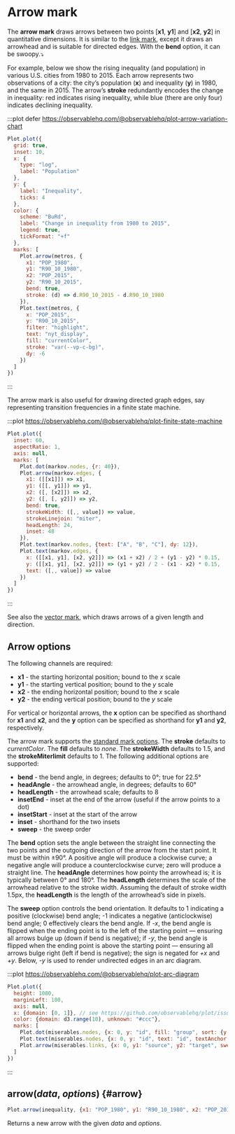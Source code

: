 <script setup>

import * as Plot from "@observablehq/plot";
import * as d3 from "d3";
import metros from "../data/metros.ts";
import miserables from "../data/miserables.ts";

const markov = (() => {
  const matrix = [[3, 2, 5], [1, 7, 2], [1, 1, 8]];
  const nodes = matrix.map((m, i) => d3.pointRadial(((2 - i) * 2 * Math.PI) / matrix.length, 100));
  const edges = matrix.flatMap((m, i) => m.map((value, j) => ([nodes[i], nodes[j], value])));
  return {nodes, edges};
})();

function samegroup({source, target}) {
  source = miserables.groups.get(source);
  target = miserables.groups.get(target);
  return source === target ? source : null;
}

</script>

# Arrow mark <VersionBadge version="0.4.0" />

The **arrow mark** draws arrows between two points [**x1**, **y1**] and [**x2**, **y2**] in quantitative dimensions. It is similar to the [link mark](./link.md), except it draws an arrowhead and is suitable for directed edges. With the **bend** option, it can be swoopy.⤵︎

For example, below we show the rising inequality (and population) in various U.S. cities from 1980 to 2015. Each arrow represents two observations of a city: the city’s population (**x**) and inequality (**y**) in 1980, and the same in 2015. The arrow’s **stroke** redundantly encodes the change in inequality: red indicates rising inequality, while blue (there are only four) indicates declining inequality.

:::plot defer https://observablehq.com/@observablehq/plot-arrow-variation-chart
```js
Plot.plot({
  grid: true,
  inset: 10,
  x: {
    type: "log",
    label: "Population"
  },
  y: {
    label: "Inequality",
    ticks: 4
  },
  color: {
    scheme: "BuRd",
    label: "Change in inequality from 1980 to 2015",
    legend: true,
    tickFormat: "+f"
  },
  marks: [
    Plot.arrow(metros, {
      x1: "POP_1980",
      y1: "R90_10_1980",
      x2: "POP_2015",
      y2: "R90_10_2015",
      bend: true,
      stroke: (d) => d.R90_10_2015 - d.R90_10_1980
    }),
    Plot.text(metros, {
      x: "POP_2015",
      y: "R90_10_2015",
      filter: "highlight",
      text: "nyt_display",
      fill: "currentColor",
      stroke: "var(--vp-c-bg)",
      dy: -6
    })
  ]
})
```
:::

The arrow mark is also useful for drawing directed graph edges, say representing transition frequencies in a finite state machine.

:::plot https://observablehq.com/@observablehq/plot-finite-state-machine
```js
Plot.plot({
  inset: 60,
  aspectRatio: 1,
  axis: null,
  marks: [
    Plot.dot(markov.nodes, {r: 40}),
    Plot.arrow(markov.edges, {
      x1: ([[x1]]) => x1,
      y1: ([[, y1]]) => y1,
      x2: ([, [x2]]) => x2,
      y2: ([, [, y2]]) => y2,
      bend: true,
      strokeWidth: ([,, value]) => value,
      strokeLinejoin: "miter",
      headLength: 24,
      inset: 48
    }),
    Plot.text(markov.nodes, {text: ["A", "B", "C"], dy: 12}),
    Plot.text(markov.edges, {
      x: ([[x1, y1], [x2, y2]]) => (x1 + x2) / 2 + (y1 - y2) * 0.15,
      y: ([[x1, y1], [x2, y2]]) => (y1 + y2) / 2 - (x1 - x2) * 0.15,
      text: ([,, value]) => value
    })
  ]
})
```
:::

See also the [vector mark](./vector.md), which draws arrows of a given length and direction.

## Arrow options

The following channels are required:

* **x1** - the starting horizontal position; bound to the *x* scale
* **y1** - the starting vertical position; bound to the *y* scale
* **x2** - the ending horizontal position; bound to the *x* scale
* **y2** - the ending vertical position; bound to the *y* scale

For vertical or horizontal arrows, the **x** option can be specified as shorthand for **x1** and **x2**, and the **y** option can be specified as shorthand for **y1** and **y2**, respectively.

The arrow mark supports the [standard mark options](../features/marks.md#mark-options). The **stroke** defaults to *currentColor*. The **fill** defaults to *none*. The **strokeWidth** defaults to 1.5, and the **strokeMiterlimit** defaults to 1. The following additional options are supported:

* **bend** - the bend angle, in degrees; defaults to 0°; true for 22.5°
* **headAngle** - the arrowhead angle, in degrees; defaults to 60°
* **headLength** - the arrowhead scale; defaults to 8
* **insetEnd** - inset at the end of the arrow (useful if the arrow points to a dot)
* **insetStart** - inset at the start of the arrow
* **inset** - shorthand for the two insets
* **sweep** - the sweep order

The **bend** option sets the angle between the straight line connecting the two points and the outgoing direction of the arrow from the start point. It must be within ±90°. A positive angle will produce a clockwise curve; a negative angle will produce a counterclockwise curve; zero will produce a straight line. The **headAngle** determines how pointy the arrowhead is; it is typically between 0° and 180°. The **headLength** determines the scale of the arrowhead relative to the stroke width. Assuming the default of stroke width 1.5px, the **headLength** is the length of the arrowhead’s side in pixels.

The **sweep** option <VersionBadge pr="1740" /> controls the bend orientation. It defaults to 1 indicating a positive (clockwise) bend angle; -1 indicates a negative (anticlockwise) bend angle; 0 effectively clears the bend angle. If *-x*, the bend angle is flipped when the ending point is to the left of the starting point — ensuring all arrows bulge up (down if bend is negative); if *-y*, the bend angle is flipped when the ending point is above the starting point — ensuring all arrows bulge right (left if bend is negative); the sign is negated for *+x* and *+y*. Below, *-y* is used to render undirected edges in an arc diagram.

:::plot https://observablehq.com/@observablehq/plot-arc-diagram
```js
Plot.plot({
  height: 1080,
  marginLeft: 100,
  axis: null,
  x: {domain: [0, 1]}, // see https://github.com/observablehq/plot/issues/1541
  color: {domain: d3.range(10), unknown: "#ccc"},
  marks: [
    Plot.dot(miserables.nodes, {x: 0, y: "id", fill: "group", sort: {y: "fill"}}),
    Plot.text(miserables.nodes, {x: 0, y: "id", text: "id", textAnchor: "end", dx: -6, fill: "group"}),
    Plot.arrow(miserables.links, {x: 0, y1: "source", y2: "target", sweep: "-y", bend: 90, headLength: 0, stroke: samegroup, sort: samegroup, reverse: true})
  ]
})
```
:::

## arrow(*data*, *options*) {#arrow}

```js
Plot.arrow(inequality, {x1: "POP_1980", y1: "R90_10_1980", x2: "POP_2015", y2: "R90_10_2015", bend: true})
```

Returns a new arrow with the given *data* and *options*.
